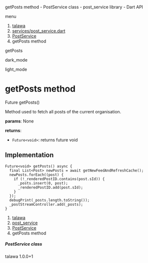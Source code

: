 




getPosts method - PostService class - post\_service library - Dart API







menu

1. [talawa](../../index.html)
2. [services/post\_service.dart](../../services_post_service/services_post_service-library.html)
3. [PostService](../../services_post_service/PostService-class.html)
4. getPosts method

getPosts


dark\_mode

light\_mode




# getPosts method


Future<void>
getPosts()

Method used to fetch all posts of the current organisation.

**params**:
None

**returns**:

* `Future<void>`: returns future void

## Implementation

```
Future<void> getPosts() async {
  final List<Post> newPosts = await getNewFeedAndRefreshCache();
  newPosts.forEach((post) {
    if (!_renderedPostID.contains(post.sId)) {
      _posts.insert(0, post);
      _renderedPostID.add(post.sId);
    }
  });
  debugPrint(_posts.length.toString());
  _postStreamController.add(_posts);
}
```

 


1. [talawa](../../index.html)
2. [post\_service](../../services_post_service/services_post_service-library.html)
3. [PostService](../../services_post_service/PostService-class.html)
4. getPosts method

##### PostService class





talawa
1.0.0+1






